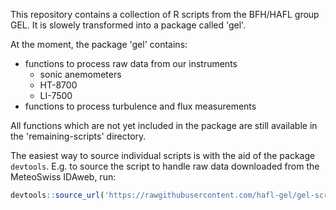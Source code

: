 This repository contains a collection of R scripts from the BFH/HAFL group GEL.
It is slowely transformed into a package called 'gel'.

At the moment, the package 'gel' contains:
- functions to process raw data from our instruments
    - sonic anemometers
    - HT-8700
    - LI-7500
- functions to process turbulence and flux measurements

All functions which are not yet included in the package are still available in the 'remaining-scripts' directory.

The easiest way to source individual scripts is with the aid of the package `devtools`.
E.g. to source the script to handle raw data downloaded from the MeteoSwiss IDAweb, run:

```r
devtools::source_url('https://rawgithubusercontent.com/hafl-gel/gel-scripts/main/remaining-scripts/idaweb.r')
```

